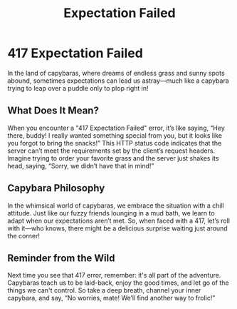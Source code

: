 ﻿---
category: 4xx
code: 417
cover: https://firebasestorage.googleapis.com/v0/b/capy-http.appspot.com/o/Capy-417-750x600.webp?alt=media
thumbnail: https://firebasestorage.googleapis.com/v0/b/capy-http.appspot.com/o/Capy-417-250x200.webp?alt=media
coverAlt: Expectation Failed
description: Expectation Failed
tags:
- 4xx
title: Expectation Failed
---


# 417 Expectation Failed

In the land of capybaras, where dreams of endless grass and sunny spots abound, sometimes expectations can lead us astray—much like a capybara trying to leap over a puddle only to plop right in! 

## What Does It Mean?

When you encounter a "417 Expectation Failed" error, it’s like saying, “Hey there, buddy! I really wanted something special from you, but it looks like you forgot to bring the snacks!” This HTTP status code indicates that the server can’t meet the requirements set by the client’s request headers. Imagine trying to order your favorite grass and the server just shakes its head, saying, “Sorry, we didn’t have that in mind!”

## Capybara Philosophy

In the whimsical world of capybaras, we embrace the situation with a chill attitude. Just like our fuzzy friends lounging in a mud bath, we learn to adapt when our expectations aren’t met. So, when faced with a 417, let’s roll with it—who knows, there might be a delicious surprise waiting just around the corner!

## Reminder from the Wild

Next time you see that 417 error, remember: it's all part of the adventure. Capybaras teach us to be laid-back, enjoy the good times, and let go of the things we can't control. So take a deep breath, channel your inner capybara, and say, “No worries, mate! We’ll find another way to frolic!”
